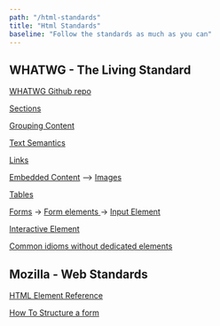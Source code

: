 ```yaml
---
path: "/html-standards"
title: "Html Standards"
baseline: "Follow the standards as much as you can"
---
```


## WHATWG - The Living Standard

[WHATWG Github repo](https://github.com/whatwg/html)

[Sections](https://www.gitbook.com/book/rajjejosefsson/web-resrouce/edit#)

[Grouping Content](https://html.spec.whatwg.org/multipage/grouping-content.html)

[Text Semantics](https://html.spec.whatwg.org/multipage/text-level-semantics.html)

[Links](https://html.spec.whatwg.org/multipage/links.html)

[Embedded Content](https://html.spec.whatwg.org/multipage/embedded-content.html) --&gt; [Images](https://html.spec.whatwg.org/multipage/images.html)

[Tables](https://html.spec.whatwg.org/multipage/tables.html)

[Forms](https://html.spec.whatwg.org/multipage/forms.html) -&gt; [Form elements ](https://html.spec.whatwg.org/multipage/form-elements.html)-&gt; [Input Element](https://www.gitbook.com/book/rajjejosefsson/web-resrouce/edit#)

[Interactive Element](https://html.spec.whatwg.org/multipage/interactive-elements.html)

[Common idioms without dedicated elements](https://html.spec.whatwg.org/multipage/semantics-other.html)

## Mozilla - Web Standards

[HTML Element Reference](https://developer.mozilla.org/en-US/docs/Web/HTML/Element)

[How To Structure a form](https://developer.mozilla.org/en-US/docs/Learn/HTML/Forms/How_to_structure_an_HTML_form)
